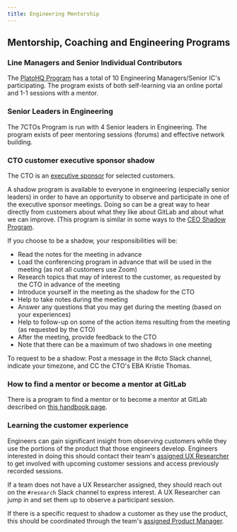 ```yaml
---
title: Engineering Mentorship
---
```


## Mentorship, Coaching and Engineering Programs

### Line Managers and Senior Individual Contributors

The [PlatoHQ Program](/handbook/engineering/plato/) has a total of 10 Engineering Managers/Senior IC's participating. The program exists of both self-learning via an online portal and 1-1 sessions with a mentor.

### Senior Leaders in Engineering

The 7CTOs Program is run with 4 Senior leaders in Engineering. The program exists of peer mentoring sessions (forums) and effective network building.

### CTO customer executive sponsor shadow

The CTO is an [executive sponsor](/handbook/sales/field-operations/gtm-resources/#executive-account-sponsorship-program) for selected customers.

A shadow program is available to everyone in engineering (especially senior leaders) in order to have an opportunity to observe and participate in one of the executive sponsor meetings. Doing so can be a great way to hear directly from customers about what they like about GitLab and about what we can improve. (This program is similar in some ways to the [CEO Shadow Program](/handbook/ceo/shadow/).

If you choose to be a shadow, your responsibilities will be:

- Read the notes for the meeting in advance
- Load the conferencing program in advance that will be used in the meeting (as not all customers use Zoom)
- Research topics that may of interest to the customer, as requested by the CTO in advance of the meeting
- Introduce yourself in the meeting as the shadow for the CTO
- Help to take notes during the meeting
- Answer any questions that you may get during the meeting (based on your experiences)
- Help to follow-up on some of the action items resulting from the meeting (as requested by the CTO)
- After the meeting, provide feedback to the CTO
- Note that there can be a maximum of two shadows in one meeting

To request to be a shadow: Post a message in the #cto Slack channel, indicate your timezone, and CC the CTO's EBA Kristie Thomas.

### How to find a mentor or become a mentor at GitLab

There is a program to find a mentor or to become a mentor at GitLab described on [this handbook page](/handbook/people-group/learning-and-development/mentor/).

### Learning the customer experience

Engineers can gain significant insight from observing customers while they use the portions of the product that those engineers develop. Engineers interested in doing this should contact their team's [assigned UX Researcher](/handbook/product/categories/) to get involved with upcoming customer sessions and access previously recorded sessions.

If a team does not have a UX Researcher assigned, they should reach out on the `#research` Slack channel to express interest. A UX Researcher can jump in and set them up to observe a participant session.

If there is a specific request to shadow a customer as they use the product, this should be coordinated through the team's [assigned Product Manager](/handbook/product/categories/).
